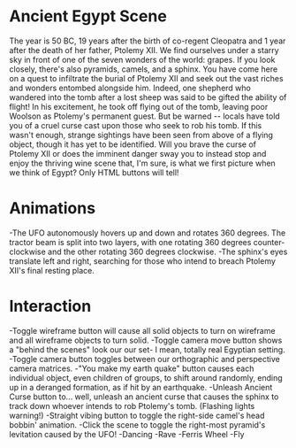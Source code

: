 # Ancient Egypt Scene
The year is 50 BC, 19 years after the birth of co-regent Cleopatra and 1 year after the death of her father, Ptolemy XII. We find ourselves under a starry sky in front of one of the seven wonders of the world: grapes. If you look closely, there's also pyramids, camels, and a sphinx. You have come here on a quest to infiltrate the burial of Ptolemy XII and seek out the vast riches and wonders entombed alongside him. Indeed, one shepherd who wandered into the tomb after a lost sheep was said to be gifted the ability of flight! In his excitement, he took off flying out of the tomb, leaving poor Woolson as Ptolemy's permanent guest. But be warned -- locals have told you of a cruel curse cast upon those who seek to rob his tomb. If this wasn't enough, strange sightings have been seen from above of a flying object, though it has yet to be identified. Will you brave the curse of Ptolemy XII or does the imminent danger sway you to instead stop and enjoy the thriving wine scene that, I'm sure, is what we first picture when we think of Egypt? Only HTML buttons will tell!

# Animations
-The UFO autonomously hovers up and down and rotates 360 degrees. The tractor beam is split into two layers, with one rotating 360 degrees counter-clockwise and the other rotating 360 degrees clockwise.
-The sphinx's eyes translate left and right, searching for those who intend to breach Ptolemy XII's final resting place.

# Interaction
-Toggle wireframe button will cause all solid objects to turn on wireframe and all wireframe objects to turn solid.
-Toggle camera move button shows a "behind the scenes" look our our set- I mean, totally real Egyptian setting.
-Toggle camera button toggles between our orthographic and perspective camera matrices.
-"You make my earth quake" button causes each individual object, even children of groups, to shift around randomly, ending up in a deranged formation, as if hit by an earthquake.
-Unleash Ancient Curse button to... well, unleash an ancient curse that causes the sphinx to track down whoever intends to rob Ptolemy's tomb. (Flashing lights warning!)
-Straight vibing button to toggle the right-side camel's head bobbin' animation.
-Click the scene to toggle the right-most pyramid's levitation caused by the UFO!
-Dancing
-Rave
-Ferris Wheel
-Fly